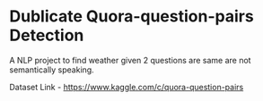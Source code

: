 # Dublicate Quora-question-pairs Detection
A NLP project to find weather given 2 questions are same are not semantically speaking.

Dataset Link - https://www.kaggle.com/c/quora-question-pairs
